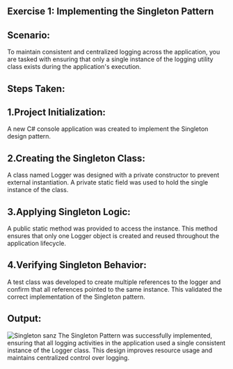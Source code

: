 ## Exercise 1: Implementing the Singleton Pattern
 
## Scenario:
To maintain consistent and centralized logging across the application, you are tasked with ensuring that only a single instance of the logging utility class exists during the application's execution.

## Steps Taken:

## 1.Project Initialization:
A new C# console application was created to implement the Singleton design pattern.

## 2.Creating the Singleton Class:
A class named Logger was designed with a private constructor to prevent external instantiation. A private static field was used to hold the single instance of the class.

## 3.Applying Singleton Logic:
A public static method was provided to access the instance. This method ensures that only one Logger object is created and reused throughout the application lifecycle.

## 4.Verifying Singleton Behavior:
A test class was developed to create multiple references to the logger and confirm that all references pointed to the same instance. This validated the correct implementation of the Singleton pattern.

## Output:
![Singleton sanz](https://github.com/user-attachments/assets/d13b174c-e78b-4b5b-a239-5e13caf45ff4)
The Singleton Pattern was successfully implemented, ensuring that all logging activities in the application used a single consistent instance of the Logger class. This design improves resource usage and maintains centralized control over logging.
